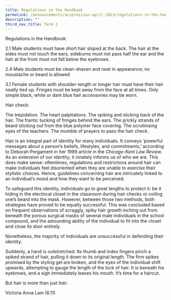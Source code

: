 ```yaml
---
title: Regulations in the Handbook
permalink: /announcements/acspression-april-2023/regulations-in-the-handbook/
description: ""
third_nav_title: Term 2
---
```

Regulations in the Handbook:

2.1 Male students must have short hair sloped at the back. The hair at the sides must not touch the ears, sideburns must not pass half the ear and the hair at the front must not fall below the eyebrows.

2.4 Male students must be clean-shaven and neat in appearance; no moustache or beard is allowed

3.1 Female students with shoulder-length or longer hair must have their hair neatly tied up. Fringes must be kept away from the face at all times. Only simple black, white or dark blue hair accessories may be worn.

Hair check:

The trepidation. The heart palpitations. The spiking and slicking back of the hair. The frantic tucking of fringes behind the ears. The prickly strands of beard sticking out from the blue polymer face covering. The scrutinising eyes of the teachers. The mumble of prayers to pass the hair check.

Hair is an integral part of identity for many individuals. It conveys ‘powerful messages about a person’s beliefs, lifestyles, and commitments,’ according to Deborah Pergament in her 1999 article in the _Chicago-Kent Law Review_. As an extension of our identity, it innately informs us of who we are. This does make sense: oftentimes, regulations and restrictions around hair can make individuals feel disoriented when they are unable to exercise their stylistic choices. Hence, guidelines concerning hair are intricately linked to an individual’s mood and how they want to be perceived.

To safeguard this identity, individuals go to great lengths to protect it: be it hiding in the electrical closet in the classroom during hair checks or coiling one’s beard into the mask. However, between those two methods, both strategies have proved to be equally successful. This was concluded based on frequent observations of scraggly, spiky hair growth inching out from beneath the porous surgical masks of several male individuals in the school compound, and the astounding ability of the individual to fit into the closet and close its door entirely.

Nonetheless, the majority of individuals are unsuccessful in defending their identity.

Suddenly, a hand is outstretched. Its thumb and index fingers pinch a spiked strand of hair, pulling it down to its original length. The firm spikes promised by the styling gel are broken, and the eyes of the individual shift upwards, attempting to gauge the length of the lock of hair. It is beneath his eyebrows, and a sigh immediately leaves his mouth. It’s time for a haircut.

But hair is more than just _hair_.

Victoria Anna Lam (6.11)